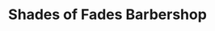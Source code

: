 ---
title: "Shades of Fades Barbershop"
url: /west-jordan/shades-of-fades-barbershop/
shop: hairdresser
---